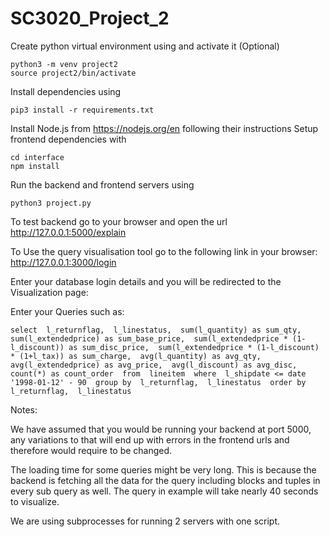# SC3020_Project_2

Create python virtual environment using and activate it (Optional)
````
python3 -m venv project2 
source project2/bin/activate
````

Install dependencies using
````
pip3 install -r requirements.txt
````

Install Node.js from https://nodejs.org/en following their instructions
Setup frontend dependencies with

```
cd interface
npm install
```

Run the backend and frontend servers using 
````
python3 project.py
````


To test backend go to your browser and open the url
http://127.0.0.1:5000/explain


To Use the query visualisation tool go to the following link in your browser:
http://127.0.0.1:3000/login

Enter your database login details and you will be redirected to the Visualization page:

Enter your Queries such as:
```
select  l_returnflag,  l_linestatus,  sum(l_quantity) as sum_qty,  sum(l_extendedprice) as sum_base_price,  sum(l_extendedprice * (1-l_discount)) as sum_disc_price,  sum(l_extendedprice * (1-l_discount) * (1+l_tax)) as sum_charge,  avg(l_quantity) as avg_qty,  avg(l_extendedprice) as avg_price,  avg(l_discount) as avg_disc,  count(*) as count_order  from  lineitem  where  l_shipdate <= date '1998-01-12' - 90  group by  l_returnflag,  l_linestatus  order by  l_returnflag,  l_linestatus
```

Notes:

We have assumed that you would be running your backend at port 5000, any variations to that will end up with errors in the frontend urls and therefore would require to be changed.

The loading time for some queries might be very long. This is because the backend is fetching all the data for the query including blocks and tuples in every sub query as well. The query in example will take nearly 40 seconds to visualize.

We are using subprocesses for running 2 servers with one script.